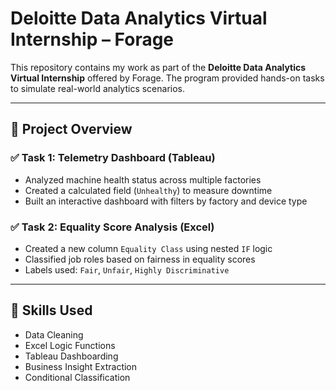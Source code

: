# Deloitte Data Analytics Virtual Internship – Forage

This repository contains my work as part of the **Deloitte Data Analytics Virtual Internship** offered by Forage. The program provided hands-on tasks to simulate real-world analytics scenarios.

---

## 📁 Project Overview

### ✅ Task 1: Telemetry Dashboard (Tableau)
- Analyzed machine health status across multiple factories
- Created a calculated field (`Unhealthy`) to measure downtime
- Built an interactive dashboard with filters by factory and device type

### ✅ Task 2: Equality Score Analysis (Excel)
- Created a new column `Equality Class` using nested `IF` logic
- Classified job roles based on fairness in equality scores
- Labels used: `Fair`, `Unfair`, `Highly Discriminative`

---

## 🧠 Skills Used
- Data Cleaning  
- Excel Logic Functions  
- Tableau Dashboarding  
- Business Insight Extraction  
- Conditional Classification
